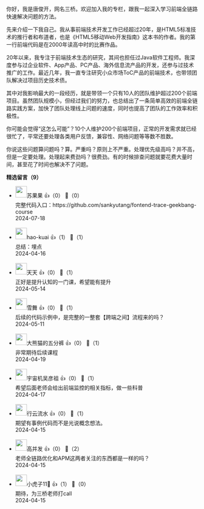 你好，我是唐俊开，网名三桥。欢迎加入我的专栏，跟我一起深入学习前端全链路快速解决问题的方法。

先来介绍一下我自己。我从事前端技术开发工作已经超过20年，是HTML5标准技术的推行者和布道者，也是《HTML5移动Web开发指南》这本书的作者。我的第一行前端代码是在2000年读高中时的比赛作品。

20年以来，我专注于前端技术生态的研究，其间也担任过Java软件工程师。我深度参与过企业软件、App产品、PC产品、海外信息流产品的开发，还参与过技术推广的工作。最近几年，我一直专注研究小众市场ToC产品的前端技术，也带领团队解决过项目历史技术债。

其中对我影响最大的一段经历，就是带领一个只有10人的团队维护超过200个前端项目。虽然团队规模小，但经过我们的努力，也总结出了一条简单高效的前端全链路实践方案，加快了团队处理线上问题的速度，同时也提高了团队的工作效率和积极性。

你可能会觉得“这怎么可能”？10个人维护200个前端项目，正常的开发需求就已经很忙了，平常还要处理各类用户反馈，兼容性、网络问题等等数不胜数。

你说这些问题算问题吗？算。严重吗？原则上不严重。处理优先级高吗？并不高，但是一定要处理。处理起来费劲吗？很费劲。有的时候排查问题就要花费大量时间，甚至花了时间也解决不了问题。
<div><strong>精选留言（9）</strong></div><ul>
<li><img src="https://static001.geekbang.org/account/avatar/00/2b/86/73/5190bbde.jpg" width="30px"><span>苏果果</span> 👍（0） 💬（0）<div>完整代码入口：https:&#47;&#47;github.com&#47;sankyutang&#47;fontend-trace-geekbang-course 
</div>2024-07-18</li><br/><li><img src="https://static001.geekbang.org/account/avatar/00/13/6a/22/527904b2.jpg" width="30px"><span>hao-kuai</span> 👍（1） 💬（1）<div>总结：埋点</div>2024-04-16</li><br/><li><img src="https://static001.geekbang.org/account/avatar/00/1e/85/7e/dc5ee66c.jpg" width="30px"><span>天天</span> 👍（0） 💬（1）<div>正好是提升认知的一门课，希望能有提升</div>2024-05-14</li><br/><li><img src="https://static001.geekbang.org/account/avatar/00/13/03/09/afbc9616.jpg" width="30px"><span>雪舞</span> 👍（0） 💬（1）<div>后续的代码示例中，是完整的一整套【跨端之间】流程来的吗？</div>2024-05-11</li><br/><li><img src="https://static001.geekbang.org/account/avatar/00/16/25/92/cfee2bc0.jpg" width="30px"><span>大熊猫的五分裤</span> 👍（0） 💬（1）<div>非常期待后续课程</div>2024-04-19</li><br/><li><img src="https://static001.geekbang.org/account/avatar/00/17/25/38/618040ad.jpg" width="30px"><span>宇宙机吴彦祖</span> 👍（0） 💬（1）<div>希望后面老师会给出前端监控的相关指标，做一些科普</div>2024-04-17</li><br/><li><img src="https://static001.geekbang.org/account/avatar/00/14/f8/ce/495dfc91.jpg" width="30px"><span>行云流水</span> 👍（0） 💬（1）<div>期望有事例代码而不是光说概念想法。</div>2024-04-15</li><br/><li><img src="https://static001.geekbang.org/account/avatar/00/31/48/e7/958b7e6c.jpg" width="30px"><span>高并发</span> 👍（0） 💬（2）<div>老师全链路优化和APM这两者关注的东西都是一样的吗？</div>2024-04-15</li><br/><li><img src="https://static001.geekbang.org/account/avatar/00/2b/63/57/b8eef585.jpg" width="30px"><span>小虎子11🐯</span> 👍（1） 💬（0）<div>期待，为三桥老师打call </div>2024-04-15</li><br/>
</ul>